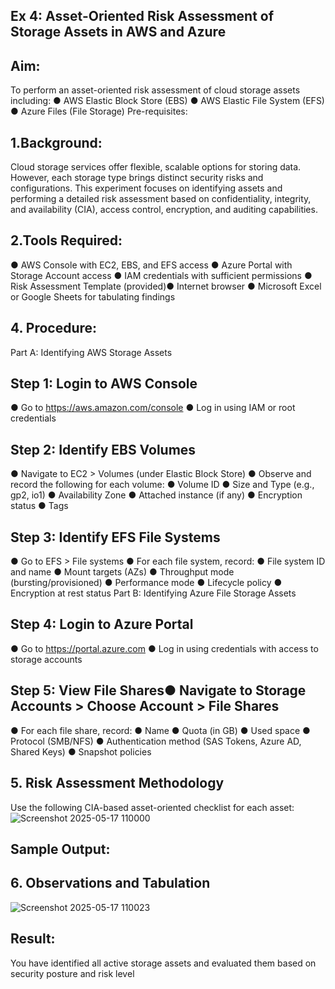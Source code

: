 ## Ex 4: Asset-Oriented Risk Assessment of Storage Assets in AWS and Azure
## Aim:
To perform an asset-oriented risk assessment of cloud storage assets including:
● AWS Elastic Block Store (EBS)
● AWS Elastic File System (EFS)
● Azure Files (File Storage)
Pre-requisites:
## 1.Background:
Cloud storage services offer flexible, scalable options for storing data. However, each storage type
brings distinct security risks and configurations. This experiment focuses on identifying assets and
performing a detailed risk assessment based on confidentiality, integrity, and availability (CIA), access
control, encryption, and auditing capabilities.
## 2.Tools Required:
● AWS Console with EC2, EBS, and EFS access
● Azure Portal with Storage Account access
● IAM credentials with sufficient permissions
● Risk Assessment Template (provided)● Internet browser
● Microsoft Excel or Google Sheets for tabulating findings
## 4. Procedure:
Part A: Identifying AWS Storage Assets
## Step 1: Login to AWS Console
● Go to https://aws.amazon.com/console
● Log in using IAM or root credentials
## Step 2: Identify EBS Volumes
● Navigate to EC2 > Volumes (under Elastic Block Store)
● Observe and record the following for each volume:
● Volume ID
● Size and Type (e.g., gp2, io1)
● Availability Zone
● Attached instance (if any)
● Encryption status
● Tags
## Step 3: Identify EFS File Systems
● Go to EFS > File systems
● For each file system, record:
● File system ID and name
● Mount targets (AZs)
● Throughput mode (bursting/provisioned)
● Performance mode
● Lifecycle policy
● Encryption at rest status
Part B: Identifying Azure File Storage Assets
## Step 4: Login to Azure Portal
● Go to https://portal.azure.com
● Log in using credentials with access to storage accounts
## Step 5: View File Shares● Navigate to Storage Accounts > Choose Account > File Shares
● For each file share, record:
● Name
● Quota (in GB)
● Used space
● Protocol (SMB/NFS)
● Authentication method (SAS Tokens, Azure AD, Shared Keys)
● Snapshot policies
## 5. Risk Assessment Methodology
Use the following CIA-based asset-oriented checklist for each asset:
![Screenshot 2025-05-17 110000](https://github.com/user-attachments/assets/fd476316-83b0-4f40-b976-a648d05f7b03)
## Sample Output:
## 6. Observations and Tabulation
![Screenshot 2025-05-17 110023](https://github.com/user-attachments/assets/ff305568-6eb3-48af-9324-0a3f435dad07)
## Result:
You have identified all active storage assets and evaluated them based on security posture and risk level
